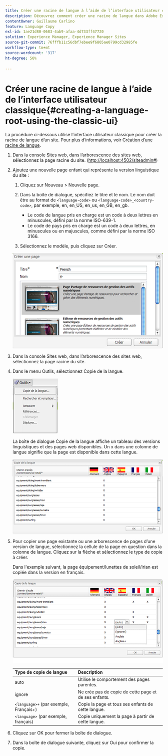 ```yaml
---
title: Créer une racine de langue à l’aide de l’interface utilisateur classique
description: Découvrez comment créer une racine de langue dans Adobe Experience Manager à l’aide de l’interface utilisateur classique.
contentOwner: Guillaume Carlino
feature: Language Copy
exl-id: 1ae21d80-0683-4ab9-afaa-4d733ff47720
solution: Experience Manager, Experience Manager Sites
source-git-commit: 76fffb11c56dbf7ebee9f6805ae0799cd32985fe
workflow-type: tm+mt
source-wordcount: '317'
ht-degree: 50%

---
```


# Créer une racine de langue à l’aide de l’interface utilisateur classique{#creating-a-language-root-using-the-classic-ui}

La procédure ci-dessous utilise l’interface utilisateur classique pour créer la racine de langue d’un site. Pour plus d’informations, voir [Création d’une racine de langue](/help/sites-administering/tc-prep.md#creating-a-language-root).

1. Dans la console Sites web, dans l’arborescence des sites web, sélectionnez la page racine du site. ([http://localhost:4502/siteadmin#](http://localhost:4502/siteadmin#))
1. Ajoutez une nouvelle page enfant qui représente la version linguistique du site :

   1. Cliquez sur Nouveau > Nouvelle page.
   1. Dans la boîte de dialogue, spécifiez le titre et le nom. Le nom doit être au format de `<language-code>` ou `<language-code>_<country-code>`, par exemple, en, en_US, en_us, en_GB, en_gb.

      * Le code de langue pris en charge est un code à deux lettres en minuscules, défini par la norme ISO-639-1.
      * Le code de pays pris en charge est un code à deux lettres, en minuscules ou en majuscules, comme défini par la norme ISO 3166.

   1. Sélectionnez le modèle, puis cliquez sur Créer.

   ![newpagefr](assets/newpagefr.png)

1. Dans la console Sites web, dans l’arborescence des sites web, sélectionnez la page racine du site.
1. Dans le menu Outils, sélectionnez Copie de la langue.

   ![toolslanguagecopy](assets/toolslanguagecopy.png)

   La boîte de dialogue Copie de la langue affiche un tableau des versions linguistiques et des pages web disponibles. Un x dans une colonne de langue signifie que la page est disponible dans cette langue.

   ![languagecopydialog](assets/languagecopydialog.png)

1. Pour copier une page existante ou une arborescence de pages d’une version de langue, sélectionnez la cellule de la page en question dans la colonne de langue. Cliquez sur la flèche et sélectionnez le type de copie à créer.

   Dans l&#39;exemple suivant, la page équipement/lunettes de soleil/irian est copiée dans la version en français.

   ![languagecopydilogdropdown](assets/languagecopydilogdropdown.png)

   | Type de copie de langue | Description |
   |---|---|
   | auto | Utilise le comportement des pages parentes. |
   | ignore | Ne crée pas de copie de cette page et de ses enfants. |
   | `<language>+` (par exemple, Français+) | Copie la page et tous ses enfants de cette langue. |
   | `<language>` (par exemple, français) | Copie uniquement la page à partir de cette langue. |

1. Cliquez sur OK pour fermer la boîte de dialogue.
1. Dans la boîte de dialogue suivante, cliquez sur Oui pour confirmer la copie.
